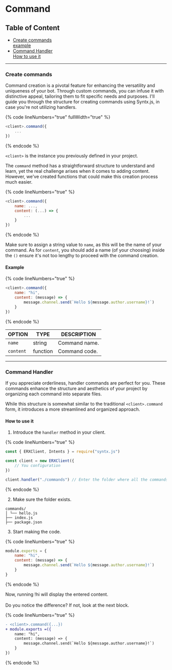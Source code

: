 # Command

## Table of Content

* [Create commands](command.md#create-commands)\
  [example](command.md#example)
* [Command Handler](command.md#command-handler)\
  [How to use it](command.md#how-to-use-it)

***

### Create commands

Command creation is a pivotal feature for enhancing the versatility and uniqueness of your bot. Through custom commands, you can infuse it with distinctive appeal, tailoring them to fit specific needs and purposes. I'll guide you through the structure for creating commands using Syntx.js, in case you're not utilizing handlers.

{% code lineNumbers="true" fullWidth="true" %}
```javascript
<client>.command({
    ...
})
```
{% endcode %}

`<client>` is the instance you previously defined in your project.

The `command` method has a straightforward structure to understand and learn, yet the real challenge arises when it comes to adding content. However, we've created functions that could make this creation process much easier.

{% code lineNumbers="true" %}
```javascript
<client>.command({
    name: ...,
    content: (...) => {
        ...
    }
})
```
{% endcode %}

Make sure to assign a string value to `name`, as this will be the name of your command. As for `content`, you should add a name (of your choosing) inside the `()` ensure it's not too lengthy to proceed with the command creation.

#### Example

{% code lineNumbers="true" %}
```javascript
<client>.command({
    name: "hi",
    content: (message) => {
        message.channel.send(`Hello ${message.author.username}!`)
    }
})
```
{% endcode %}

| OPTION    | TYPE     | DESCRIPTION   |
| --------- | -------- | ------------- |
| `name`    | string   | Command name. |
| `content` | function | Command code. |

***

### Command Handler

If you appreciate orderliness, handler commands are perfect for you. These commands enhance the structure and aesthetics of your project by organizing each command into separate files.

While this structure is somewhat similar to the traditional `<client>.command` form, it introduces a more streamlined and organized approach.

#### How to use it

1. Introduce the `handler` method in your client.

{% code lineNumbers="true" %}
```javascript
const { ERXClient, Intents } = require("syntx.js")

const client = new ERXClient({
    // You configuration
})

client.handler("./commands") // Enter the folder where all the commands will be.
```
{% endcode %}

2. Make sure the folder exists.

```
commands/
│ └── hello.js
├── index.js
├── package.json
```

3. Start making the code.

{% code lineNumbers="true" %}
```javascript
module.exports = {
    name: "hi",
    content: (message) => {
        message.channel.send(`Hello ${message.author.username}!`)
    }
}
```
{% endcode %}

Now, running !hi will display the entered content.\
\
Do you notice the difference? If not, look at the next block.

{% code lineNumbers="true" %}
```diff
- <client>.command({...})
+ module.exports =({
    name: "hi",
    content: (message) => {
        message.channel.send(`Hello ${message.author.username}!`)
    }
})
```
{% endcode %}

